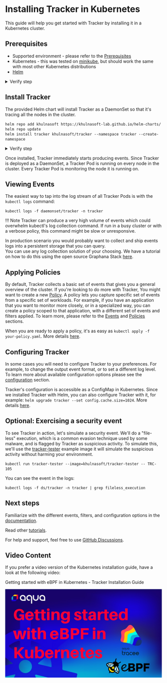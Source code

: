 # Installing Tracker in Kubernetes 

This guide will help you get started with Tracker by installing it in a Kubernetes cluster.  


## Prerequisites

- Supported environment - please refer to the [Prerequisites](../install/prerequisites.md)
- Kubernetes - this was tested on [minikube](https://github.com/kubernetes/minikube), but should work the same with most other Kubernetes distributions
- [Helm](https://helm.sh/docs/intro/install/)

<details>
  <summary>Verify step</summary>
```console
kubectl get po -A
```

```text
NAMESPACE     NAME                               READY   STATUS    RESTARTS   AGE 
kube-system   coredns-565d847f94-kd9xx           1/1     Running   0          15s 
kube-system   etcd-minikube                      1/1     Running   0          26s 
kube-system   kube-apiserver-minikube            1/1     Running   0          26s 
kube-system   kube-controller-manager-minikube   1/1     Running   0          26s 
kube-system   kube-proxy-cvqjm                   1/1     Running   0          15s 
kube-system   kube-scheduler-minikube            1/1     Running   0          26s 
kube-system   storage-provisioner                1/1     Running   0          15s 
```
</details>

## Install Tracker

The provided Helm chart will install Tracker as a DaemonSet so that it's tracing all the nodes in the cluster.

```console
helm repo add khulnasoft https://khulnasoft-lab.github.io/helm-charts/
helm repo update
helm install tracker khulnasoft/tracker --namespace tracker --create-namespace
```

<details>
  <summary>Verify step</summary>
```console
kubectl get pods -n tracker
```

```text
NAME           READY   STATUS    RESTARTS   AGE 
tracker-fcjmp   1/1     Running   0          4m11s
```
</details>

Once installed, Tracker immediately starts producing events. Since Tracker is deployed as a DaemonSet, a Tracker Pod is running on every node in the cluster. Every Tracker Pod is monitoring the node it is running on.

## Viewing Events

The easiest way to tap into the log stream of all Tracker Pods is with the `kubectl logs` command:

```console
kubectl logs -f daemonset/tracker -n tracker
```

!!! Note
    Tracker can produce a very high volume of events which could overwhelm kubectl's log collection command. If run in a busy cluster or with a verbose policy, this command might be slow or unresponsive.

In production scenario you would probably want to collect and ship events logs into a persistent storage that you can query.   
You can use any log collection solution of your choosing. We have a tutorial on how to do this using the open source Graphana Stack [here](../../tutorials/deploy-grafana-dashboard.md).

## Applying Policies

By default, Tracker collects a basic set of events that gives you a general overview of the cluster. If you're looking to do more with Tracker, You might want to create a new [Policy](../policies/index.md). A policy lets you capture specific set of events from a specific set of workloads. For example, if you have an application that you want to monitor more closely, or in a specialized way, you can create a policy scoped to that application, with a different set of events and filters applied. To learn more, please refer to the [Events](../events/index.md) and [Policies](../policies/index.md) sections.

When you are ready to apply a policy, it's as easy as `kubectl apply -f your-policy.yaml`. More details [here](../policies/usage/kubernetes.md).

## Configuring Tracker

In some cases you will need to configure Tracker to your preferences. For example, to change the output event format, or to set a different log level. To learn more about available configuration options please see the [configuration](../install/config/index.md) section.

Tracker's configuration is accessible as a ConfigMap in Kubernetes. Since we installed Tracker with Helm, you can also configure Tracker with it, for example: `helm upgrade tracker --set config.cache.size=1024`. More details [here](../install/config/kubernetes.md).

## Optional: Exercising a security event

To see Tracker in action, let's simulate a security event. We'll do a "file-less" execution, which is a common evasion technique used by some malware, and is flagged by Tracker as suspicious activity. To simulate this, we'll use the [tracker-tester](https://registry.hub.docker.com/r/khulnasoft/tracker-tester) example image it will simulate the suspicious activity without harming your environment.

```console
kubectl run tracker-tester --image=khulnasoft/tracker-tester -- TRC-105
```

You can see the event in the logs:

```console
kubectl logs -f ds/tracker -n tracker | grep fileless_execution 
```

## Next steps

Familiarize with the different events, filters, and configuration options in the [documentation](../overview.md).

Read other [tutorials](../../tutorials/overview.md).

For help and support, feel free to use [GitHub Discussions](https://github.com/khulnasoft-lab/tracker/discussions).


## Video Content

If you prefer a video version of the Kubernetes installation guide, have a look at the following video:

Getting started with eBPF in Kubernetes - Tracker Installation Guide 

[![Watch the video](../../images/ebpftrackerhelminstall.png)](https://youtu.be/YQdEvf2IS9k?si=LhQM0CI8_QKvOCeK)
